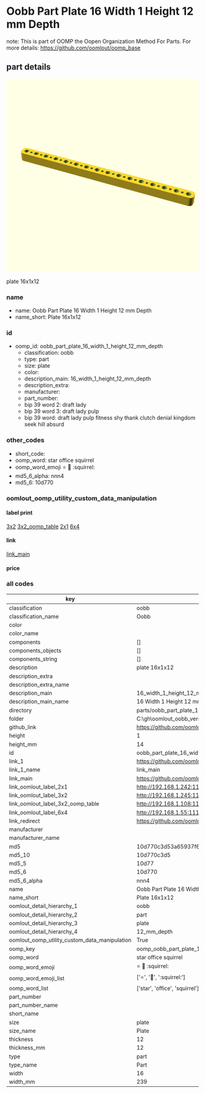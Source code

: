 # Oobb Part Plate 16 Width 1 Height 12 mm Depth  

note: This is part of OOMP the Oopen Organization Method For Parts. For more details: https://github.com/oomlout/oomp_base

##  part details
  

[![](3dpr.png)](3dpr.png)

plate 16x1x12



### name
* name: Oobb Part Plate 16 Width 1 Height 12 mm Depth
* name_short: Plate 16x1x12 
### id
* oomp_id: oobb_part_plate_16_width_1_height_12_mm_depth
  * classification: oobb
  * type: part
  * size: plate
  * color: 
  * description_main: 16_width_1_height_12_mm_depth
  * description_extra: 
  * manufacturer: 
  * part_number: 
  * bip 39 word 2: draft lady
  * bip 39 word 3: draft lady pulp
  * bip 39 word: draft lady pulp fitness shy thank clutch denial kingdom seek hill absurd

### other_codes
* short_code: 
* oomp_word: star office squirrel
* oomp_word_emoji :star: :office: :squirrel:
* md5_6_alpha: nnn4
* md5_6: 10d770






### oomlout_oomp_utility_custom_data_manipulation
#### label print
[3x2](http://192.168.1.245:1112/?label=oomp%20nnn4)
[3x2_oomp_table](http://192.168.1.108:1112/?label=oomp%20nnn4)
[2x1](http://192.168.1.242:1112/?label=oomp%20nnn4)
[6x4](http://192.168.1.55:1112/?label=oomp%20nnn4)    

#### link

[link_main](https://github.com/oomlout/oomlout_oobb_version_4_generated_parts/tree/main/navigation_oomp/oobb/part/plate/16_width_1_height_12_mm_depth/part)                              

#### price







### all codes 
| key | value |  
| --- | --- |  
| classification | oobb |  
| classification_name | Oobb |  
| color |  |  
| color_name |  |  
| components | [] |  
| components_objects | [] |  
| components_string | [] |  
| description | plate 16x1x12 |  
| description_extra |  |  
| description_extra_name |  |  
| description_main | 16_width_1_height_12_mm_depth |  
| description_main_name | 16 Width 1 Height 12 mm Depth |  
| directory | parts/oobb_part_plate_16_width_1_height_12_mm_depth |  
| folder | C:\gh\oomlout_oobb_version_4_generated_parts\parts\oobb_part_plate_16_width_1_height_12_mm_depth |  
| github_link | https://github.com/oomlout/oomlout_oomp_part_src/tree/main/parts/oobb_part_plate_16_width_1_height_12_mm_depth |  
| height | 1 |  
| height_mm | 14 |  
| id | oobb_part_plate_16_width_1_height_12_mm_depth |  
| link_1 | https://github.com/oomlout/oomlout_oobb_version_4_generated_parts/tree/main/navigation_oomp/oobb/part/plate/16_width_1_height_12_mm_depth/part |  
| link_1_name | link_main |  
| link_main | https://github.com/oomlout/oomlout_oobb_version_4_generated_parts/tree/main/navigation_oomp/oobb/part/plate/16_width_1_height_12_mm_depth/part |  
| link_oomlout_label_2x1 | http://192.168.1.242:1112/?label=oomp%20nnn4 |  
| link_oomlout_label_3x2 | http://192.168.1.245:1112/?label=oomp%20nnn4 |  
| link_oomlout_label_3x2_oomp_table | http://192.168.1.108:1112/?label=oomp%20nnn4 |  
| link_oomlout_label_6x4 | http://192.168.1.55:1112/?label=oomp%20nnn4 |  
| link_redirect | https://github.com/oomlout/oomlout_oobb_version_4_generated_parts/tree/main/parts/oobb_plate_16_01_12 |  
| manufacturer |  |  
| manufacturer_name |  |  
| md5 | 10d770c3d53a65937f63c57f5adf220f |  
| md5_10 | 10d770c3d5 |  
| md5_5 | 10d77 |  
| md5_6 | 10d770 |  
| md5_6_alpha | nnn4 |  
| name | Oobb Part Plate 16 Width 1 Height 12 mm Depth |  
| name_short | Plate 16x1x12  |  
| oomlout_detail_hierarchy_1 | oobb |  
| oomlout_detail_hierarchy_2 | part |  
| oomlout_detail_hierarchy_3 | plate |  
| oomlout_detail_hierarchy_4 | 12_mm_depth |  
| oomlout_oomp_utility_custom_data_manipulation | True |  
| oomp_key | oomp_oobb_part_plate_16_width_1_height_12_mm_depth |  
| oomp_word | star office squirrel |  
| oomp_word_emoji | :star: :office: :squirrel: |  
| oomp_word_emoji_list | [':star:', ':office:', ':squirrel:'] |  
| oomp_word_list | ['star', 'office', 'squirrel'] |  
| part_number |  |  
| part_number_name |  |  
| short_name |  |  
| size | plate |  
| size_name | Plate |  
| thickness | 12 |  
| thickness_mm | 12 |  
| type | part |  
| type_name | Part |  
| width | 16 |  
| width_mm | 239 |  
